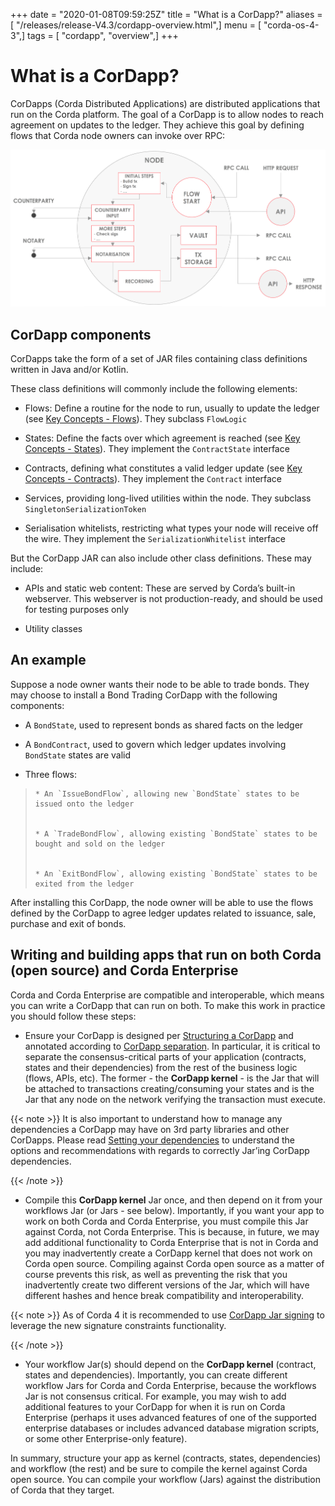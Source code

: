 +++
date = "2020-01-08T09:59:25Z"
title = "What is a CorDapp?"
aliases = [ "/releases/release-V4.3/cordapp-overview.html",]
menu = [ "corda-os-4-3",]
tags = [ "cordapp", "overview",]
+++


# What is a CorDapp?

CorDapps (Corda Distributed Applications) are distributed applications that run on the Corda platform. The goal of a
            CorDapp is to allow nodes to reach agreement on updates to the ledger. They achieve this goal by defining flows that
            Corda node owners can invoke over RPC:

![node diagram](resources/node-diagram.png "node diagram")
## CorDapp components

CorDapps take the form of a set of JAR files containing class definitions written in Java and/or Kotlin.

These class definitions will commonly include the following elements:


* Flows: Define a routine for the node to run, usually to update the ledger
                        (see [Key Concepts - Flows](key-concepts-flows.md)). They subclass `FlowLogic`


* States: Define the facts over which agreement is reached (see [Key Concepts - States](key-concepts-states.md)).
                        They implement the `ContractState` interface


* Contracts, defining what constitutes a valid ledger update (see
                        [Key Concepts - Contracts](key-concepts-contracts.md)). They implement the `Contract` interface


* Services, providing long-lived utilities within the node. They subclass `SingletonSerializationToken`


* Serialisation whitelists, restricting what types your node will receive off the wire. They implement the
                        `SerializationWhitelist` interface


But the CorDapp JAR can also include other class definitions. These may include:


* APIs and static web content: These are served by Corda’s built-in webserver. This webserver is not
                        production-ready, and should be used for testing purposes only


* Utility classes



## An example

Suppose a node owner wants their node to be able to trade bonds. They may choose to install a Bond Trading CorDapp with
                the following components:


* A `BondState`, used to represent bonds as shared facts on the ledger


* A `BondContract`, used to govern which ledger updates involving `BondState` states are valid


* Three flows:

> 
> 
>     * An `IssueBondFlow`, allowing new `BondState` states to be issued onto the ledger
> 
> 
>     * A `TradeBondFlow`, allowing existing `BondState` states to be bought and sold on the ledger
> 
> 
>     * An `ExitBondFlow`, allowing existing `BondState` states to be exited from the ledger
> 
> 

After installing this CorDapp, the node owner will be able to use the flows defined by the CorDapp to agree ledger
                updates related to issuance, sale, purchase and exit of bonds.


## Writing and building apps that run on both Corda (open source) and Corda Enterprise

Corda and Corda Enterprise are compatible and interoperable, which means you can write a CorDapp that can run on both.
                To make this work in practice you should follow these steps:


* Ensure your CorDapp is designed per [Structuring a CorDapp](writing-a-cordapp.md) and annotated according to [CorDapp separation](cordapp-build-systems.md#cordapp-separation-ref).
                        In particular, it is critical to separate the consensus-critical parts of your application (contracts, states and their dependencies) from
                        the rest of the business logic (flows, APIs, etc).
                        The former - the **CorDapp kernel** - is the Jar that will be attached to transactions creating/consuming your states and is the Jar
                        that any node on the network verifying the transaction must execute.



{{< note >}}
It is also important to understand how to manage any dependencies a CorDapp may have on 3rd party libraries and other CorDapps.
                    Please read [Setting your dependencies](cordapp-build-systems.md#cordapp-dependencies-ref) to understand the options and recommendations with regards to correctly Jar’ing CorDapp dependencies.

{{< /note >}}

* Compile this **CorDapp kernel** Jar once, and then depend on it from your workflows Jar (or Jars - see below). Importantly, if
                        you want your app to work on both Corda and Corda Enterprise, you must compile this Jar against Corda, not Corda Enterprise.
                        This is because, in future, we may add additional functionality to Corda Enterprise that is not in Corda and you may inadvertently create a
                        CorDapp kernel that does not work on Corda open source. Compiling against Corda open source as a matter of course prevents this risk, as well
                        as preventing the risk that you inadvertently create two different versions of the Jar, which will have different hashes and hence break compatibility
                        and interoperability.



{{< note >}}
As of Corda 4 it is recommended to use [CorDapp Jar signing](cordapp-build-systems.md#cordapp-build-system-signing-cordapp-jar-ref) to leverage the new signature constraints functionality.

{{< /note >}}

* Your workflow Jar(s) should depend on the **CorDapp kernel** (contract, states and dependencies). Importantly, you can create different workflow
                        Jars for Corda and Corda Enterprise, because the workflows Jar is not consensus critical. For example, you may wish to add additional features
                        to your CorDapp for when it is run on Corda Enterprise (perhaps it uses advanced features of one of the supported enterprise databases or includes
                        advanced database migration scripts, or some other Enterprise-only feature).


In summary, structure your app as kernel (contracts, states, dependencies) and workflow (the rest) and be sure to compile the kernel
                against Corda open source. You can compile your workflow (Jars) against the distribution of Corda that they target.


